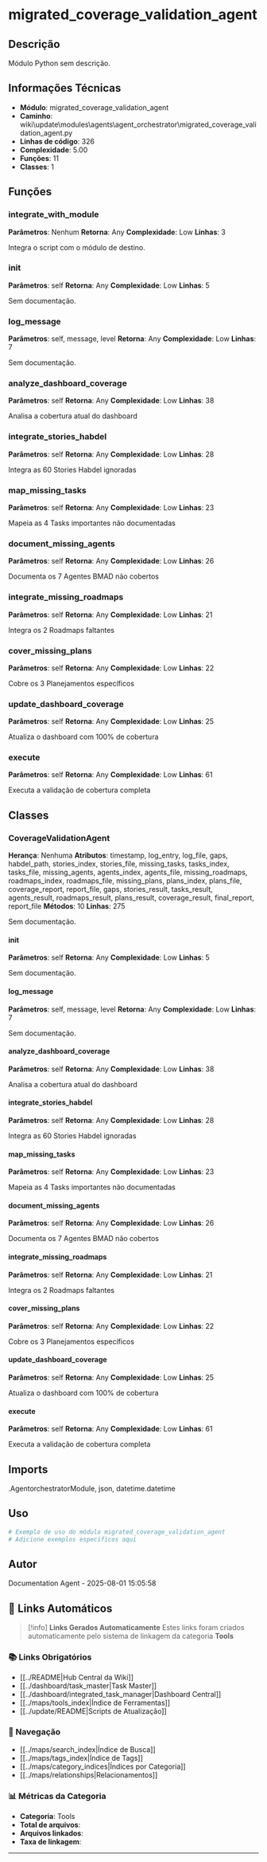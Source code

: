 # migrated_coverage_validation_agent

## Descrição

Módulo Python sem descrição.

## Informações Técnicas

- **Módulo**: migrated_coverage_validation_agent
- **Caminho**: wiki\update\modules\agents\agent_orchestrator\migrated_coverage_validation_agent.py
- **Linhas de código**: 326
- **Complexidade**: 5.00
- **Funções**: 11
- **Classes**: 1

## Funções

### integrate_with_module

**Parâmetros**: Nenhum
**Retorna**: Any
**Complexidade**: Low
**Linhas**: 3

Integra o script com o módulo de destino.

### __init__

**Parâmetros**: self
**Retorna**: Any
**Complexidade**: Low
**Linhas**: 5

Sem documentação.

### log_message

**Parâmetros**: self, message, level
**Retorna**: Any
**Complexidade**: Low
**Linhas**: 7

Sem documentação.

### analyze_dashboard_coverage

**Parâmetros**: self
**Retorna**: Any
**Complexidade**: Low
**Linhas**: 38

Analisa a cobertura atual do dashboard

### integrate_stories_habdel

**Parâmetros**: self
**Retorna**: Any
**Complexidade**: Low
**Linhas**: 28

Integra as 60 Stories Habdel ignoradas

### map_missing_tasks

**Parâmetros**: self
**Retorna**: Any
**Complexidade**: Low
**Linhas**: 23

Mapeia as 4 Tasks importantes não documentadas

### document_missing_agents

**Parâmetros**: self
**Retorna**: Any
**Complexidade**: Low
**Linhas**: 26

Documenta os 7 Agentes BMAD não cobertos

### integrate_missing_roadmaps

**Parâmetros**: self
**Retorna**: Any
**Complexidade**: Low
**Linhas**: 21

Integra os 2 Roadmaps faltantes

### cover_missing_plans

**Parâmetros**: self
**Retorna**: Any
**Complexidade**: Low
**Linhas**: 22

Cobre os 3 Planejamentos específicos

### update_dashboard_coverage

**Parâmetros**: self
**Retorna**: Any
**Complexidade**: Low
**Linhas**: 25

Atualiza o dashboard com 100% de cobertura

### execute

**Parâmetros**: self
**Retorna**: Any
**Complexidade**: Low
**Linhas**: 61

Executa a validação de cobertura completa

## Classes

### CoverageValidationAgent

**Herança**: Nenhuma
**Atributos**: timestamp, log_entry, log_file, gaps, habdel_path, stories_index, stories_file, missing_tasks, tasks_index, tasks_file, missing_agents, agents_index, agents_file, missing_roadmaps, roadmaps_index, roadmaps_file, missing_plans, plans_index, plans_file, coverage_report, report_file, gaps, stories_result, tasks_result, agents_result, roadmaps_result, plans_result, coverage_result, final_report, report_file
**Métodos**: 10
**Linhas**: 275

Sem documentação.

#### __init__

**Parâmetros**: self
**Retorna**: Any
**Complexidade**: Low
**Linhas**: 5

Sem documentação.

#### log_message

**Parâmetros**: self, message, level
**Retorna**: Any
**Complexidade**: Low
**Linhas**: 7

Sem documentação.

#### analyze_dashboard_coverage

**Parâmetros**: self
**Retorna**: Any
**Complexidade**: Low
**Linhas**: 38

Analisa a cobertura atual do dashboard

#### integrate_stories_habdel

**Parâmetros**: self
**Retorna**: Any
**Complexidade**: Low
**Linhas**: 28

Integra as 60 Stories Habdel ignoradas

#### map_missing_tasks

**Parâmetros**: self
**Retorna**: Any
**Complexidade**: Low
**Linhas**: 23

Mapeia as 4 Tasks importantes não documentadas

#### document_missing_agents

**Parâmetros**: self
**Retorna**: Any
**Complexidade**: Low
**Linhas**: 26

Documenta os 7 Agentes BMAD não cobertos

#### integrate_missing_roadmaps

**Parâmetros**: self
**Retorna**: Any
**Complexidade**: Low
**Linhas**: 21

Integra os 2 Roadmaps faltantes

#### cover_missing_plans

**Parâmetros**: self
**Retorna**: Any
**Complexidade**: Low
**Linhas**: 22

Cobre os 3 Planejamentos específicos

#### update_dashboard_coverage

**Parâmetros**: self
**Retorna**: Any
**Complexidade**: Low
**Linhas**: 25

Atualiza o dashboard com 100% de cobertura

#### execute

**Parâmetros**: self
**Retorna**: Any
**Complexidade**: Low
**Linhas**: 61

Executa a validação de cobertura completa

## Imports

.AgentorchestratorModule, json, datetime.datetime

## Uso

```python
# Exemplo de uso do módulo migrated_coverage_validation_agent
# Adicione exemplos específicos aqui
```

## Autor

Documentation Agent - 2025-08-01 15:05:58

## 🔗 **Links Automáticos**

> [!info] **Links Gerados Automaticamente**
> Estes links foram criados automaticamente pelo sistema de linkagem da categoria **Tools**

### **📚 Links Obrigatórios**
- [[../README|Hub Central da Wiki]]
- [[../dashboard/task_master|Task Master]]
- [[../dashboard/integrated_task_manager|Dashboard Central]]
- [[../maps/tools_index|Índice de Ferramentas]]
- [[../update/README|Scripts de Atualização]]

### **🧭 Navegação**
- [[../maps/search_index|Índice de Busca]]
- [[../maps/tags_index|Índice de Tags]]
- [[../maps/category_indices|Índices por Categoria]]
- [[../maps/relationships|Relacionamentos]]

### **📊 Métricas da Categoria**
- **Categoria**: Tools
- **Total de arquivos**: <!-- Contador automático -->
- **Arquivos linkados**: <!-- Contador automático -->
- **Taxa de linkagem**: <!-- Percentual automático -->

---

